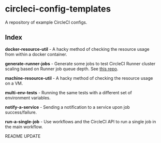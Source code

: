 # circleci-config-templates

A repository of example CircleCI configs.

## Index

**docker-resource-util** - A hacky method of checking the resource usage from within a docker container.

**generate-runner-jobs** - Generate some jobs to test CircleCI Runner cluster scaling based on Runner job queue depth. See [this repo](https://github.com/jtreutel/circleci-runner-terraform).

**machine-resource-util** - A hacky method of checking the resource usage on a VM.

**multi-env-tests** - Running the same tests with a different set of environment variables.

**notify-a-service** - Sending a notification to a service upon job success/failure.

**run-a-single-job** - Use workflows and the CircleCI API to run a single job in the main workflow.

README UPDATE